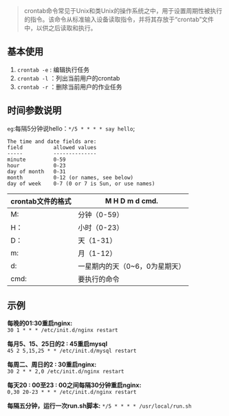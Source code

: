 > crontab命令常见于Unix和类Unix的操作系统之中，用于设置周期性被执行的指令。该命令从标准输入设备读取指令，并将其存放于“crontab”文件中，以供之后读取和执行。

## 基本使用
1. `crontab -e` : 编辑执行任务
2. `crontab -l` ：列出当前用户的crontab
3. `crontab -r` ：删除当前用户的作业任务

## 时间参数说明
`eg`:每隔5分钟说hello：`*/5 * * * * say hello`;

```
The time and date fields are:
field          allowed values
-----          --------------
minute         0-59
hour           0-23
day of month   0-31
month          0-12 (or names, see below)
day of week    0-7 (0 or 7 is Sun, or use names)
```

crontab文件的格式 | M H D m d cmd. 
------  | -----
M:  | 分钟（0-59）
H： | 小时（0-23）
D： | 天（1-31）
m:  | 月（1-12）
d:  | 一星期内的天（0~6，0为星期天）
cmd:  |  要执行的命令

## 示例
**每晚的01:30重启nginx:**  
`30 1 * * * /etc/init.d/nginx restart`

**每月5、15、25日的2 : 45重启mysql**  
`45 2 5,15,25 * * /etc/init.d/mysql restart`

**每周二、周日的2 : 30重启nginx:**  
`30 2 * * 2,0 /etc/init.d/nginx restart`

**每天20 : 00至23 : 00之间每隔30分钟重启nginx:**  
`0,30 20-23 * * * /etc/init.d/nginx restart`

**每隔五分钟，运行一次run.sh脚本:**
`*/5 * * * * /usr/local/run.sh`
